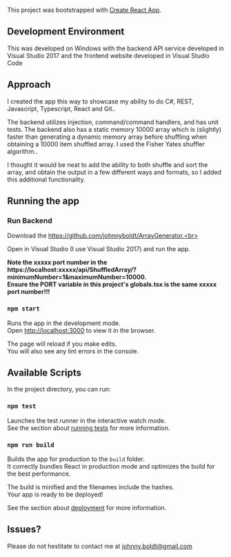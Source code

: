 This project was bootstrapped with [Create React App](https://github.com/facebook/create-react-app).

## Development Environment

This was developed on Windows with the backend API service developed in Visual Studio 2017
and the frontend website developed in Visual Studio Code

## Approach

I created the app this way to showcase my ability to do C#, REST, Javascript, Typescript, React and Git..<br>

The backend utilizes injection, command/command handlers, and has unit tests. The backend also has a static memory 10000 array which is (slightly) faster than generating a dynamic memory array before shuffling when obtaining a 10000 item shuffled array. I used the Fisher Yates shuffler algorithm..<br>

I thought it would be neat to add the ability to both shuffle and sort the array, and obtain the output in a few different ways and formats, so I added this additional functionality.

## Running the app

### Run Backend

Download the https://github.com/johnnyboldt/ArrayGenerator.<br>

Open in Visual Studio (I use Visual Studio 2017) and run the app.<br>

**Note the xxxxx port number in the https://localhost:xxxxx/api/ShuffledArray/?minimumNumber=1&maximumNumber=10000.**<br />
**Ensure the PORT variable in this project's globals.tsx is the same xxxxx port number!!!**

### `npm start`

Runs the app in the development mode.<br>
Open [http://localhost:3000](http://localhost:3000) to view it in the browser.

The page will reload if you make edits.<br>
You will also see any lint errors in the console.

## Available Scripts

In the project directory, you can run:

### `npm test`

Launches the test runner in the interactive watch mode.<br>
See the section about [running tests](https://facebook.github.io/create-react-app/docs/running-tests) for more information.

### `npm run build`

Builds the app for production to the `build` folder.<br>
It correctly bundles React in production mode and optimizes the build for the best performance.

The build is minified and the filenames include the hashes.<br>
Your app is ready to be deployed!

See the section about [deployment](https://facebook.github.io/create-react-app/docs/deployment) for more information.

## Issues?

Please do not hestitate to contact me at johnny.boldt@gmail.com
